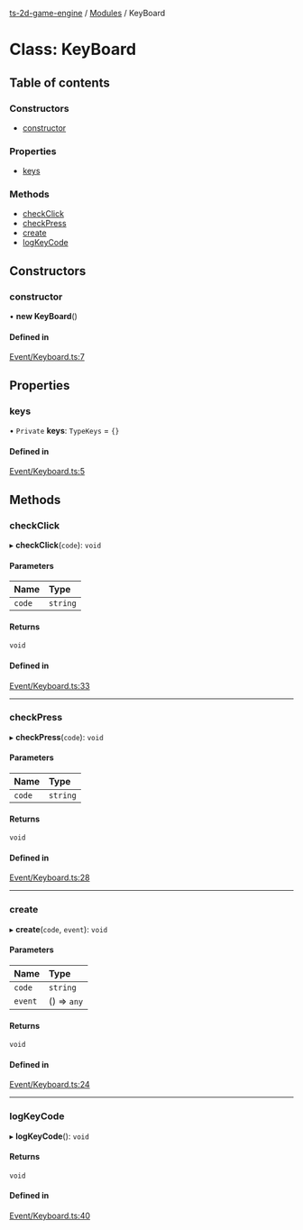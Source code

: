 [ts-2d-game-engine](../README.md) / [Modules](../modules.md) / KeyBoard

# Class: KeyBoard

## Table of contents

### Constructors

- [constructor](KeyBoard.md#constructor)

### Properties

- [keys](KeyBoard.md#keys)

### Methods

- [checkClick](KeyBoard.md#checkclick)
- [checkPress](KeyBoard.md#checkpress)
- [create](KeyBoard.md#create)
- [logKeyCode](KeyBoard.md#logkeycode)

## Constructors

### constructor

• **new KeyBoard**()

#### Defined in

[Event/Keyboard.ts:7](https://github.com/Isaque-Claudino-dos-Santos/ts-game-script/blob/b1bfb21/src/Event/Keyboard.ts#L7)

## Properties

### keys

• `Private` **keys**: `TypeKeys` = `{}`

#### Defined in

[Event/Keyboard.ts:5](https://github.com/Isaque-Claudino-dos-Santos/ts-game-script/blob/b1bfb21/src/Event/Keyboard.ts#L5)

## Methods

### checkClick

▸ **checkClick**(`code`): `void`

#### Parameters

| Name | Type |
| :------ | :------ |
| `code` | `string` |

#### Returns

`void`

#### Defined in

[Event/Keyboard.ts:33](https://github.com/Isaque-Claudino-dos-Santos/ts-game-script/blob/b1bfb21/src/Event/Keyboard.ts#L33)

___

### checkPress

▸ **checkPress**(`code`): `void`

#### Parameters

| Name | Type |
| :------ | :------ |
| `code` | `string` |

#### Returns

`void`

#### Defined in

[Event/Keyboard.ts:28](https://github.com/Isaque-Claudino-dos-Santos/ts-game-script/blob/b1bfb21/src/Event/Keyboard.ts#L28)

___

### create

▸ **create**(`code`, `event`): `void`

#### Parameters

| Name | Type |
| :------ | :------ |
| `code` | `string` |
| `event` | () => `any` |

#### Returns

`void`

#### Defined in

[Event/Keyboard.ts:24](https://github.com/Isaque-Claudino-dos-Santos/ts-game-script/blob/b1bfb21/src/Event/Keyboard.ts#L24)

___

### logKeyCode

▸ **logKeyCode**(): `void`

#### Returns

`void`

#### Defined in

[Event/Keyboard.ts:40](https://github.com/Isaque-Claudino-dos-Santos/ts-game-script/blob/b1bfb21/src/Event/Keyboard.ts#L40)
